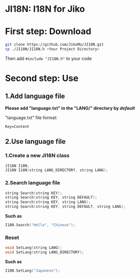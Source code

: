 # JI18N: I18N for Jiko

# First step: Download

```bash
git clone https://github.com/JikoMo/JI18N.git
cp ./JI18N/JI18N.h <Your Project Directory>
```

Then add `#include "JI18N.h"` to your code

# Second step: Use

## 1.Add language file

**Please add "language.txt" in the "LANG/" directory by _default_**

"language.txt" file format:
```
Key=Content
```

## 2.Use language file

### 1.Create a new JI18N class

```C++
JI18N I18N;
JI18N I18N(string LANG_DIRECTORY, string LANG);
```

### 2.Search language file

```C++
string Search(string KEY);
string Search(string KEY, string DEFAULT);
string Search(string KEY, string LANG);
string Search(string KEY, string DEFAULT, string LANG);
```

**Such as**
```C++
I18N.Search("Hello", "Chinese");
```

### Reset

```C++
void SetLang(string LANG);
void SetLang(string LANG_DIRECTORY);
```

**Such as**

```C++
I18N.SetLang("Japanese");
```

